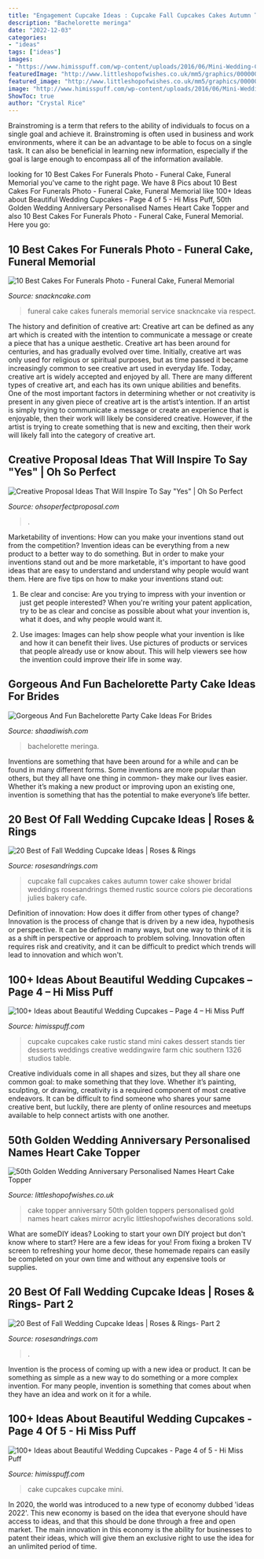 ```yaml
---
title: "Engagement Cupcake Ideas : Cupcake Fall Cupcakes Cakes Autumn Tower Cake Shower Bridal Weddings Rosesandrings Themed Rustic Source Colors Pie Decorations Julies Bakery Cafe"
description: "Bachelorette meringa"
date: "2022-12-03"
categories:
- "ideas"
tags: ["ideas"]
images:
- "https://www.himisspuff.com/wp-content/uploads/2016/06/Mini-Wedding-Cake-Wedding-Cupcake-37.jpg"
featuredImage: "http://www.littleshopofwishes.co.uk/mm5/graphics/00000001/Personalised-Heart-Names-Golden-50-Cake-Topper.jpg"
featured_image: "http://www.littleshopofwishes.co.uk/mm5/graphics/00000001/Personalised-Heart-Names-Golden-50-Cake-Topper.jpg"
image: "http://www.himisspuff.com/wp-content/uploads/2016/06/Mini-Wedding-Cake-Wedding-Cupcake-38.jpg"
ShowToc: true
author: "Crystal Rice"
---
```



Brainstroming is a term that refers to the ability of individuals to focus on a single goal and achieve it. Brainstroming is often used in business and work environments, where it can be an advantage to be able to focus on a single task. It can also be beneficial in learning new information, especially if the goal is large enough to encompass all of the information available.

	

		
looking for 10 Best Cakes For Funerals Photo - Funeral Cake, Funeral Memorial you've came to the right page. We have 8 Pics about 10 Best Cakes For Funerals Photo - Funeral Cake, Funeral Memorial like 100+ Ideas about Beautiful Wedding Cupcakes - Page 4 of 5 - Hi Miss Puff, 50th Golden Wedding Anniversary Personalised Names Heart Cake Topper and also 10 Best Cakes For Funerals Photo - Funeral Cake, Funeral Memorial. Here you go:
		
    
## 10 Best Cakes For Funerals Photo - Funeral Cake, Funeral Memorial

<img loading=lazy src="https://www.snackncake.com/postpic/2019/01/funeral-cake_426710.JPG" onerror="this.onerror=null;this.src='https://tse2.mm.bing.net/th?id=OIP.2Cu2oH5exIIY7fGQQMCO8AHaJ4&amp;pid=15.1';" alt="10 Best Cakes For Funerals Photo - Funeral Cake, Funeral Memorial">

_Source: snackncake.com_

>funeral cake cakes funerals memorial service snackncake via respect. 

	

The history and definition of creative art: Creative art can be defined as any art which is created with the intention to communicate a message or create a piece that has a unique aesthetic.
Creative art has been around for centuries, and has gradually evolved over time. Initially, creative art was only used for religious or spiritual purposes, but as time passed it became increasingly common to see creative art used in everyday life. Today, creative art is widely accepted and enjoyed by all. There are many different types of creative art, and each has its own unique abilities and benefits.
One of the most important factors in determining whether or not creativity is present in any given piece of creative art is the artist’s intention. If an artist is simply trying to communicate a message or create an experience that is enjoyable, then their work will likely be considered creative. However, if the artist is trying to create something that is new and exciting, then their work will likely fall into the category of creative art.

    
## Creative Proposal Ideas That Will Inspire To Say &quot;Yes&quot; | Oh So Perfect

<img loading=lazy src="http://ohsoperfectproposal.com/wp-content/uploads/2017/10/creative-proposal-ideas-cupcake-taste-surprise-lynxplanner-via-instagram.jpg" onerror="this.onerror=null;this.src='https://tse3.mm.bing.net/th?id=OIP.EDe5Brm2adIiryuoW0OZbQHaLG&amp;pid=15.1';" alt="Creative Proposal Ideas That Will Inspire To Say &quot;Yes&quot; | Oh So Perfect">

_Source: ohsoperfectproposal.com_

>. 

	

Marketability of inventions: How can you make your inventions stand out from the competition?
Invention ideas can be everything from a new product to a better way to do something. But in order to make your inventions stand out and be more marketable, it's important to have good ideas that are easy to understand and understand why people would want them. Here are five tips on how to make your inventions stand out:
1. Be clear and concise: Are you trying to impress with your invention or just get people interested? When you're writing your patent application, try to be as clear and concise as possible about what your invention is, what it does, and why people would want it.

2. Use images: Images can help show people what your invention is like and how it can benefit their lives. Use pictures of products or services that people already use or know about. This will help viewers see how the invention could improve their life in some way.

    
## Gorgeous And Fun Bachelorette Party Cake Ideas For Brides

<img loading=lazy src="https://shaadiwish.com/blog/wp-content/uploads/2021/02/marble-bride-to-be-cake-1024x1024.jpg" onerror="this.onerror=null;this.src='https://tse3.mm.bing.net/th?id=OIP.5-0aU1Z6t2epui7qr5bnqgHaHa&amp;pid=15.1';" alt="Gorgeous And Fun Bachelorette Party Cake Ideas For Brides">

_Source: shaadiwish.com_

>bachelorette meringa. 

	

Inventions are something that have been around for a while and can be found in many different forms. Some inventions are more popular than others, but they all have one thing in common- they make our lives easier. Whether it’s making a new product or improving upon an existing one, invention is something that has the potential to make everyone’s life better.

    
## 20 Best Of Fall Wedding Cupcake Ideas | Roses &amp; Rings

<img loading=lazy src="http://www.rosesandrings.com/wp-content/uploads/2018/01/Autumn-wedding-cupcake-tower.jpg" onerror="this.onerror=null;this.src='https://tse3.mm.bing.net/th?id=OIP.0dMbJBUhkkFDUBMuCHWcZAHaLH&amp;pid=15.1';" alt="20 Best of Fall Wedding Cupcake Ideas | Roses &amp; Rings">

_Source: rosesandrings.com_

>cupcake fall cupcakes cakes autumn tower cake shower bridal weddings rosesandrings themed rustic source colors pie decorations julies bakery cafe. 

	

Definition of innovation: How does it differ from other types of change?
Innovation is the process of change that is driven by a new idea, hypothesis or perspective. It can be defined in many ways, but one way to think of it is as a shift in perspective or approach to problem solving. Innovation often requires risk and creativity, and it can be difficult to predict which trends will lead to innovation and which won't.

    
## 100+ Ideas About Beautiful Wedding Cupcakes – Page 4 – Hi Miss Puff

<img loading=lazy src="https://www.himisspuff.com/wp-content/uploads/2016/06/Mini-Wedding-Cake-Wedding-Cupcake-37.jpg" onerror="this.onerror=null;this.src='https://tse1.mm.bing.net/th?id=OIP.DwzPEgBMpoBgZeuQILKrKwHaLH&amp;pid=15.1';" alt="100+ Ideas about Beautiful Wedding Cupcakes – Page 4 – Hi Miss Puff">

_Source: himisspuff.com_

>cupcake cupcakes cake rustic stand mini cakes dessert stands tier desserts weddings creative weddingwire farm chic southern 1326 studios table. 

	

Creative individuals come in all shapes and sizes, but they all share one common goal: to make something that they love. Whether it’s painting, sculpting, or drawing, creativity is a required component of most creative endeavors. It can be difficult to find someone who shares your same creative bent, but luckily, there are plenty of online resources and meetups available to help connect artists with one another.

    
## 50th Golden Wedding Anniversary Personalised Names Heart Cake Topper

<img loading=lazy src="http://www.littleshopofwishes.co.uk/mm5/graphics/00000001/Personalised-Heart-Names-Golden-50-Cake-Topper.jpg" onerror="this.onerror=null;this.src='https://tse4.mm.bing.net/th?id=OIP.J5LgjGzitP8r7922ZspvnAHaHa&amp;pid=15.1';" alt="50th Golden Wedding Anniversary Personalised Names Heart Cake Topper">

_Source: littleshopofwishes.co.uk_

>cake topper anniversary 50th golden toppers personalised gold names heart cakes mirror acrylic littleshopofwishes decorations sold. 

	

What are someDIY ideas?
Looking to start your own DIY project but don't know where to start? Here are a few ideas for you! From fixing a broken TV screen to refreshing your home decor, these homemade repairs can easily be completed on your own time and without any expensive tools or supplies.

    
## 20 Best Of Fall Wedding Cupcake Ideas | Roses &amp; Rings- Part 2

<img loading=lazy src="http://www.rosesandrings.com/wp-content/uploads/2018/01/Fall-wedding-cupcakes-e1577027648614.jpg" onerror="this.onerror=null;this.src='https://tse1.mm.bing.net/th?id=OIP.wdMlL3JorhVY43fiU0lZmwHaNK&amp;pid=15.1';" alt="20 Best of Fall Wedding Cupcake Ideas | Roses &amp; Rings- Part 2">

_Source: rosesandrings.com_

>. 

	

Invention is the process of coming up with a new idea or product. It can be something as simple as a new way to do something or a more complex invention. For many people, invention is something that comes about when they have an idea and work on it for a while.

    
## 100+ Ideas About Beautiful Wedding Cupcakes - Page 4 Of 5 - Hi Miss Puff

<img loading=lazy src="http://www.himisspuff.com/wp-content/uploads/2016/06/Mini-Wedding-Cake-Wedding-Cupcake-38.jpg" onerror="this.onerror=null;this.src='https://tse2.mm.bing.net/th?id=OIP.TGDr9O_S2UEX4GnKwPd72AHaLH&amp;pid=15.1';" alt="100+ Ideas about Beautiful Wedding Cupcakes - Page 4 of 5 - Hi Miss Puff">

_Source: himisspuff.com_

>cake cupcakes cupcake mini. 

	

In 2020, the world was introduced to a new type of economy dubbed 'ideas 2022'. This new economy is based on the idea that everyone should have access to ideas, and that this should be done through a free and open market. The main innovation in this economy is the ability for businesses to patent their ideas, which will give them an exclusive right to use the idea for an unlimited period of time.

